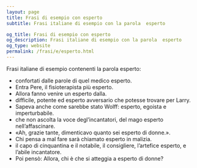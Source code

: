```yaml
---
layout: page
title: Frasi di esempio con esperto 
subtitle: Frasi italiane di esempio con la parola  esperto

og_title: Frasi di esempio con esperto 
og_description: Frasi italiane di esempio con la parola  esperto
og_type: website
permalink: /frasi/e/esperto.html
---
```


Frasi italiane di esempio contenenti la parola esperto:


- confortati dalle parole di quel medico esperto.
- Entra Pere, il fisioterapista più esperto.
- Allora fanno venire un esperto dalla.
- difficile, potente ed esperto avversario che potesse trovare per Larry.
- Sapeva anche come sarebbe stato Wolff: esperto, egoista e imperturbabile.
- che non ascolta la voce degl’incantatori, del mago esperto nell’affascinare.
- «Ah, grazie tante, dimenticavo quanto sei esperto di donne.».
- Chi pensa a mal fare sarà chiamato esperto in malizia.
- il capo di cinquantina e il notabile, il consigliere, l’artefice esperto, e l’abile incantatore.
- Poi pensò: Allora, chi è che si atteggia a esperto di donne?
